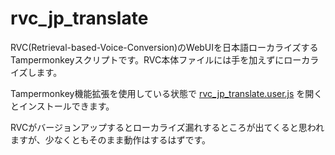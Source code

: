 # rvc_jp_translate

RVC(Retrieval-based-Voice-Conversion)のWebUIを日本語ローカライズするTampermonkeyスクリプトです。RVC本体ファイルには手を加えずにローカライズします。

Tampermonkey機能拡張を使用している状態で [rvc_jp_translate.user.js](https://github.com/hetima/rvc_jp_translate/raw/main/rvc_jp_translate.user.js) を開くとインストールできます。

RVCがバージョンアップするとローカライズ漏れするところが出てくると思われますが、少なくともそのまま動作はするはずです。


